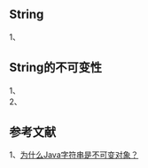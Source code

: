 
## String
1、

## String的不可变性
1、   
2、  

## 参考文献
1、[为什么Java字符串是不可变对象？](http://www.codeceo.com/article/why-java-string-class-static.html)     
